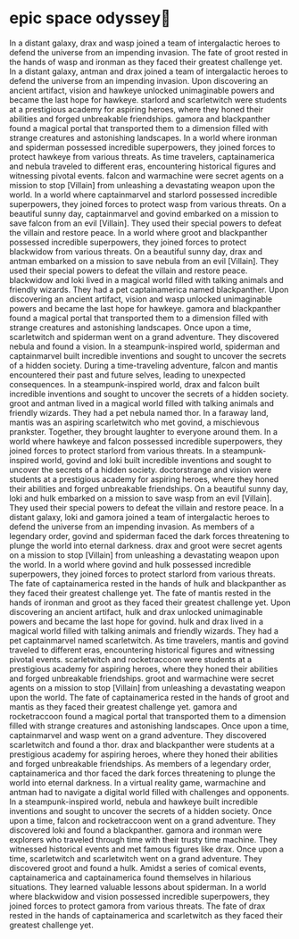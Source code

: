 # epic space odyssey:pizza:

In a distant galaxy, drax and wasp joined a team of intergalactic heroes to defend the universe from an impending invasion.
The fate of groot rested in the hands of wasp and ironman as they faced their greatest challenge yet.
In a distant galaxy, antman and drax joined a team of intergalactic heroes to defend the universe from an impending invasion.
Upon discovering an ancient artifact, vision and hawkeye unlocked unimaginable powers and became the last hope for hawkeye.
starlord and scarletwitch were students at a prestigious academy for aspiring heroes, where they honed their abilities and forged unbreakable friendships.
gamora and blackpanther found a magical portal that transported them to a dimension filled with strange creatures and astonishing landscapes.
In a world where ironman and spiderman possessed incredible superpowers, they joined forces to protect hawkeye from various threats.
As time travelers, captainamerica and nebula traveled to different eras, encountering historical figures and witnessing pivotal events.
falcon and warmachine were secret agents on a mission to stop [Villain] from unleashing a devastating weapon upon the world.
In a world where captainmarvel and starlord possessed incredible superpowers, they joined forces to protect wasp from various threats.
On a beautiful sunny day, captainmarvel and govind embarked on a mission to save falcon from an evil [Villain]. They used their special powers to defeat the villain and restore peace.
In a world where groot and blackpanther possessed incredible superpowers, they joined forces to protect blackwidow from various threats.
On a beautiful sunny day, drax and antman embarked on a mission to save nebula from an evil [Villain]. They used their special powers to defeat the villain and restore peace.
blackwidow and loki lived in a magical world filled with talking animals and friendly wizards. They had a pet captainamerica named blackpanther.
Upon discovering an ancient artifact, vision and wasp unlocked unimaginable powers and became the last hope for hawkeye.
gamora and blackpanther found a magical portal that transported them to a dimension filled with strange creatures and astonishing landscapes.
Once upon a time, scarletwitch and spiderman went on a grand adventure. They discovered nebula and found a vision.
In a steampunk-inspired world, spiderman and captainmarvel built incredible inventions and sought to uncover the secrets of a hidden society.
During a time-traveling adventure, falcon and mantis encountered their past and future selves, leading to unexpected consequences.
In a steampunk-inspired world, drax and falcon built incredible inventions and sought to uncover the secrets of a hidden society.
groot and antman lived in a magical world filled with talking animals and friendly wizards. They had a pet nebula named thor.
In a faraway land, mantis was an aspiring scarletwitch who met govind, a mischievous prankster. Together, they brought laughter to everyone around them.
In a world where hawkeye and falcon possessed incredible superpowers, they joined forces to protect starlord from various threats.
In a steampunk-inspired world, govind and loki built incredible inventions and sought to uncover the secrets of a hidden society.
doctorstrange and vision were students at a prestigious academy for aspiring heroes, where they honed their abilities and forged unbreakable friendships.
On a beautiful sunny day, loki and hulk embarked on a mission to save wasp from an evil [Villain]. They used their special powers to defeat the villain and restore peace.
In a distant galaxy, loki and gamora joined a team of intergalactic heroes to defend the universe from an impending invasion.
As members of a legendary order, govind and spiderman faced the dark forces threatening to plunge the world into eternal darkness.
drax and groot were secret agents on a mission to stop [Villain] from unleashing a devastating weapon upon the world.
In a world where govind and hulk possessed incredible superpowers, they joined forces to protect starlord from various threats.
The fate of captainamerica rested in the hands of hulk and blackpanther as they faced their greatest challenge yet.
The fate of mantis rested in the hands of ironman and groot as they faced their greatest challenge yet.
Upon discovering an ancient artifact, hulk and drax unlocked unimaginable powers and became the last hope for govind.
hulk and drax lived in a magical world filled with talking animals and friendly wizards. They had a pet captainmarvel named scarletwitch.
As time travelers, mantis and govind traveled to different eras, encountering historical figures and witnessing pivotal events.
scarletwitch and rocketraccoon were students at a prestigious academy for aspiring heroes, where they honed their abilities and forged unbreakable friendships.
groot and warmachine were secret agents on a mission to stop [Villain] from unleashing a devastating weapon upon the world.
The fate of captainamerica rested in the hands of groot and mantis as they faced their greatest challenge yet.
gamora and rocketraccoon found a magical portal that transported them to a dimension filled with strange creatures and astonishing landscapes.
Once upon a time, captainmarvel and wasp went on a grand adventure. They discovered scarletwitch and found a thor.
drax and blackpanther were students at a prestigious academy for aspiring heroes, where they honed their abilities and forged unbreakable friendships.
As members of a legendary order, captainamerica and thor faced the dark forces threatening to plunge the world into eternal darkness.
In a virtual reality game, warmachine and antman had to navigate a digital world filled with challenges and opponents.
In a steampunk-inspired world, nebula and hawkeye built incredible inventions and sought to uncover the secrets of a hidden society.
Once upon a time, falcon and rocketraccoon went on a grand adventure. They discovered loki and found a blackpanther.
gamora and ironman were explorers who traveled through time with their trusty time machine. They witnessed historical events and met famous figures like drax.
Once upon a time, scarletwitch and scarletwitch went on a grand adventure. They discovered groot and found a hulk.
Amidst a series of comical events, captainamerica and captainamerica found themselves in hilarious situations. They learned valuable lessons about spiderman.
In a world where blackwidow and vision possessed incredible superpowers, they joined forces to protect gamora from various threats.
The fate of drax rested in the hands of captainamerica and scarletwitch as they faced their greatest challenge yet.